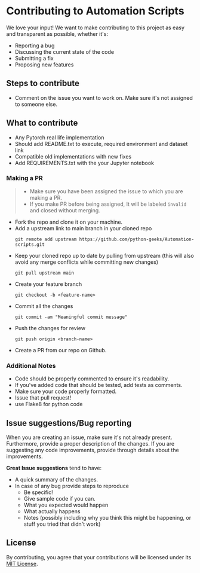 # Contributing to Automation Scripts

We love your input! We want to make contributing to this project as easy and transparent as possible, whether it's:

- Reporting a bug
- Discussing the current state of the code
- Submitting a fix
- Proposing new features


## Steps to contribute

* Comment on the issue you want to work on. Make sure it's not assigned to someone else.

## What to contribute

* Any Pytorch real life implementation
* Should add README.txt to execute, required environment and dataset link
* Compatible old implementations with new fixes
* Add REQUIREMENTS.txt with the your Jupyter notebook

### Making a PR

> - Make sure you have been assigned the issue to which you are making a PR.
> - If you make PR before being assigned, It will be labeled `invalid` and closed without merging.

* Fork the repo and clone it on your machine.
* Add a upstream link to main branch in your cloned repo
    ```
    git remote add upstream https://github.com/python-geeks/Automation-scripts.git
    ```
* Keep your cloned repo up to date by pulling from upstream (this will also avoid any merge conflicts while committing new changes)
    ```
    git pull upstream main
    ```
* Create your feature branch
    ```
    git checkout -b <feature-name>
    ```
* Commit all the changes
    ```
    git commit -am "Meaningful commit message"
    ```
* Push the changes for review
    ```
    git push origin <branch-name>
    ```
* Create a PR from our repo on Github.

### Additional Notes

* Code should be properly commented to ensure it's readability.
* If you've added code that should be tested, add tests as comments.
* Make sure your code properly formatted.
* Issue that pull request!
* use Flake8 for python code

## Issue suggestions/Bug reporting

When you are creating an issue, make sure it's not already present. Furthermore, provide a proper description of the changes. If you are suggesting any code improvements, provide through details about the improvements.

**Great Issue suggestions** tend to have:

- A quick summary of the changes.
- In case of any bug provide steps to reproduce
  - Be specific!
  - Give sample code if you can.
  - What you expected would happen
  - What actually happens
  - Notes (possibly including why you think this might be happening, or stuff you tried that didn't work)


## License

By contributing, you agree that your contributions will be licensed under its  [MIT License](http://choosealicense.com/licenses/mit/).
